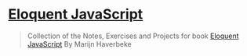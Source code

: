 # [Eloquent JavaScript](https://eloquentjavascript.net/)

> Collection of the Notes, Exercises and Projects for book
> [Eloquent JavaScript](https://eloquentjavascript.net/) By Marijn Haverbeke

